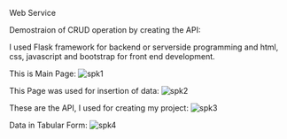 Web Service

Demostraion of CRUD operation by creating the API:

I used Flask framework for backend or serverside programming and html, css, javascript and bootstrap for front end development. 

This is Main Page:
![spk1](https://user-images.githubusercontent.com/39022530/73051115-fc34ca00-3ea7-11ea-8a36-e8bbc30cc21b.PNG)

This Page was used for insertion of data:
![spk2](https://user-images.githubusercontent.com/39022530/73051114-fc34ca00-3ea7-11ea-9bd4-3953d1ae1080.PNG)

These are the API, I used for creating my project:
![spk3](https://user-images.githubusercontent.com/39022530/73051121-fccd6080-3ea7-11ea-8e10-8cf4adbeb938.PNG)

Data in Tabular Form:
![spk4](https://user-images.githubusercontent.com/39022530/73051120-fccd6080-3ea7-11ea-8e10-896355fe6b07.PNG)

